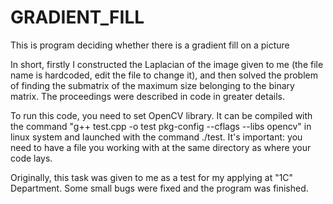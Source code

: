 # GRADIENT_FILL
This is program deciding whether there is a gradient fill on a picture

In short, firstly I constructed the Laplacian of the image given to me (the file name is hardcoded, edit the file to change it), and then solved the problem of finding the submatrix of the maximum size belonging to the binary matrix. The proceedings were described in code in greater details.

To run this code, you need to set OpenCV library. It can be compiled with the command "g++ test.cpp -o test pkg-config --cflags --libs opencv" in linux system and launched with the command ./test. It's important: you need to have a file you working with at the same directory as where your code lays.

Originally, this task was given to me as a test for my applying at "1C" Department. Some small bugs were fixed and the program was finished.

